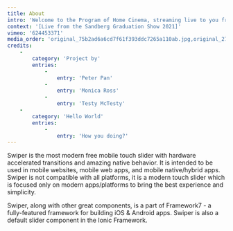 ```yaml
---
title: About
intro: 'Welcome to the Program of Home Cinema, streaming live to you from the <em>Sandberg Graduation Show 2021</em> at Het Hem. You can find out more about this project <a href="/about">here</a>.'
context: '[Live from the Sandberg Graduation Show 2021]'
vimeo: '624453371'
media_order: 'original_75b2ad6a6cd7f61f393ddc7265a110ab.jpg,original_2785cc978a20e1296c80699444b5c0a3.png'
credits:
    -
        category: 'Project by'
        entries:
            -
                entry: 'Peter Pan'
            -
                entry: 'Monica Ross'
            -
                entry: 'Testy McTesty'
    -
        category: 'Hello World'
        entries:
            -
                entry: 'How you doing?'
---
```


Swiper is the most modern free mobile touch slider with hardware accelerated transitions and amazing native behavior. It is intended to be used in mobile websites, mobile web apps, and mobile native/hybrid apps. Swiper is not compatible with all platforms, it is a modern touch slider which is focused only on modern apps/platforms to bring the best experience and simplicity.

Swiper, along with other great components, is a part of Framework7 - a fully-featured framework for building iOS & Android apps. Swiper is also a default slider component in the Ionic Framework.